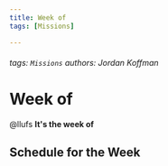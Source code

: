 ```yaml
---
title: Week of
tags: [Missions]

---
```


###### tags: `Missions` *authors: Jordan Koffman*
# Week of 

@llufs **It's the week of**<br>

## Schedule for the Week
